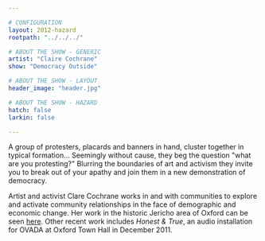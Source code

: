 ```yaml
---

# CONFIGURATION
layout: 2012-hazard
rootpath: "../../../"

# ABOUT THE SHOW - GENERIC
artist: "Claire Cochrane"
show: "Democracy Outside"

# ABOUT THE SHOW - LAYOUT
header_image: "header.jpg"

# ABOUT THE SHOW - HAZARD
hatch: false
larkin: false

---
```


A group of protesters, placards and banners in hand, cluster together in typical formation… Seemingly without cause, they beg the question "what are you protesting?" Blurring the boundaries of art and activism they invite you to break out of your apathy and join them in a new demonstration of democracy.   

Artist and activist Clare Cochrane works in and with communities to explore and activate community relationships in the face of demographic and economic change.  Her work in the historic Jericho area of Oxford can be seen [here](http://openingtheheartofjericho.wordpress.com). Other recent work includes *Honest & True*, an audio installation for OVADA at Oxford Town Hall in December 2011.   
